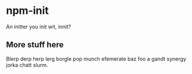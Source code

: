 # npm-init

An initter you init wit, innit?

## More stuff here

Blerp derp herp lerg borgle pop munch efemerate baz foo a gandt synergy
jorka chatt slurm.

